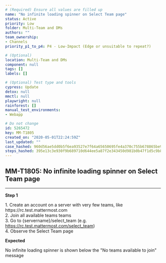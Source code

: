 ```yaml
---
# (Required) Ensure all values are filled up
name: "No infinite loading spinner on Select Team page"
status: Active
priority: Low
folder: Multi-Team and DMs
authors: ""
team_ownership: 
- Channels
priority_p1_to_p4: P4 - Low-Impact (Edge or unsuitable to repeat?)

# (Optional)
location: Multi-Team and DMs
component: null
tags: []
labels: []

# (Optional) Test type and tools
cypress: Update
detox: null
mmctl: null
playwright: null
rainforest: []
manual_test_environments: 
- Webapp

# Do not change
id: 5265472
key: MM-T1805
created_on: "2020-05-01T22:24:59Z"
last_updated: ""
case_hashed: 960d56ae5dd0b5f6ea93527e7f64a65650695fe4a370c755b678865be983e3b1eec8d6e833b9634fc05a5417f47872e9
steps_hashed: 395e13c3e930f9b689710d644ee5a87f2e343450d981b0b47f1d5c9b82fdc324077d2f396a10f498a423b04903b8a9e0
---
```


<!-- (Auto-generated) Based on frontmatter's "key" and "name" -->

## MM-T1805: No infinite loading spinner on Select Team page

---

**Step 1**

1\. Create an account on a server with very few teams, like https\://rc.test.mattermost.com\
2\. Join all available teams teams\
3\. Go to {servername}/select\_team (e.g. <https://rc.test.mattermost.com/select_team>)\
4\. Observe the Select Team page

**Expected**

No infinite loading spinner is shown below the "No teams available to join" message
